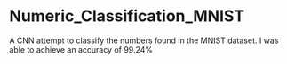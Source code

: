 # Numeric_Classification_MNIST
A CNN attempt to classify the numbers found in the MNIST dataset. I was able to achieve an accuracy of 99.24%
